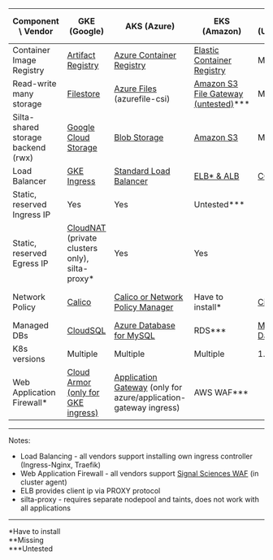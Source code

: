 Component \\ Vendor                                                                                                     |GKE (Google)                                                                                                       |AKS (Azure)                                                                                                                          |EKS (Amazon)                                                                                                   |UKS (UpCloud)                                                      |microk8s (self-hosted)                                          |minikube (local)                                                
------------------------------------------------------------------------------------------------------------------------|-------------------------------------------------------------------------------------------------------------------|-------------------------------------------------------------------------------------------------------------------------------------|-------------------------------------------------------------------------------------------------------------------|-------------------------------------------------------------------|----------------------------------------------------------------|----------------------------------------------------------------
Container Image Registry                                                                                                |[Artifact Registry](https://cloud.google.com/artifact-registry)                                                    |[Azure Container Registry](https://azure.microsoft.com/en-us/products/container-registry/)                                           |[Elastic Container Registry](https://aws.amazon.com/ecr/)                                                          |Missing**                                                          |[docker-registry](https://github.com/twuni/docker-registry.helm)*|[docker-registry](https://github.com/twuni/docker-registry.helm)*
Read-write many storage                                                                                                 |[Filestore](https://cloud.google.com/filestore)                                                                    |[Azure Files](https://azure.microsoft.com/en-us/products/storage/files) (azurefile-csi)                                              |[Amazon S3 File Gateway (untested)](https://docs.aws.amazon.com/filegateway/latest/files3/what-is-file-s3.html)*** |Missing**                                                          |nfs-server*                                                      |nfs-server*                                            
Silta-shared storage backend (rwx)                                                                                      |[Google Cloud Storage](https://cloud.google.com/storage/docs/buckets)                                              |[Blob Storage](https://learn.microsoft.com/en-us/azure/storage/blobs/storage-blobs-introduction)                                     |[Amazon S3](https://aws.amazon.com/s3/)                                                                            |Missing**                                                          |[MinIO](https://github.com/minio/minio)*                         |[MinIO](https://github.com/minio/minio)*                         
Load Balancer                                                                                                           |[GKE Ingress](https://cloud.google.com/kubernetes-engine/docs/concepts/ingress)                                    |[Standard Load Balancer](https://learn.microsoft.com/en-us/azure/aks/load-balancer-standard)                                         |[ELB\* & ALB](https://aws.amazon.com/elasticloadbalancing/features/)                                               |[CCM](https://github.com/UpCloudLtd/uks-instructions/tree/main/ccm)|metallb*                                                         |metallb*                                                         
Static, reserved Ingress IP                                                                                             |Yes                                                                                                                |Yes                                                                                                                                  |Untested***                                                                                                        |                                                                   |Yes                                                              |Yes                                                             
Static, reserved Egress IP                                                                                              |[CloudNAT](https://cloud.google.com/nat/docs/overview) (private clusters only), silta-proxy\*                      |Yes                                                                                                                                  |Yes                                                                                                                |                                                                   |Yes                                                              |Yes                                                             
Network Policy                                                                                                          |[Calico](https://cloud.google.com/kubernetes-engine/docs/how-to/network-policy#enabling_network_policy_enforcement)|[Calico or Network Policy Manager](https://learn.microsoft.com/en-us/azure/aks/use-network-policies)                                 |Have to install*                                                                                                   |[Cilium](https://cilium.io/)                                       |Have to install* / Untested***                                   |Have to install* / Untested***                                      
Managed DBs                                                                                                             |[CloudSQL](https://cloud.google.com/sql?hl=en)                                                                     |[Azure Database for MySQL](https://azure.microsoft.com/en-us/products/mysql)                                                         |RDS***                                                                                                             |[Managed Databases](https://upcloud.com/products/managed-databases)|                                                                 |                                                                
K8s versions                                                                                                            |Multiple                                                                                                           |Multiple                                                                                                                             |Multiple                                                                                                           |1.26                                                               |Multiple                                                         |Multiple                                                        
Web Application Firewall\*                                                                                              |[Cloud Armor (only for GKE ingress)](https://cloud.google.com/armor/)                                              |[Application Gateway](https://azure.microsoft.com/en-us/products/application-gateway) (only for azure/application-gateway ingress)   |AWS WAF***                                                                                                         |                                                                   |                                                                 |                                                                

___
Notes:
- Load Balancing - all vendors support installing own ingress controller (Ingress-Nginx, Traefik)
- Web Application Firewall - all vendors support [Signal Sciences WAF](https://www.signalsciences.com/) (in cluster agent)
- ELB provides client ip via PROXY protocol
- silta-proxy - requires separate nodepool and taints, does not work with all applications
___
*Have to install  
**Missing  
***Untested  
